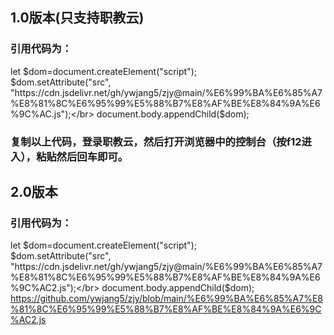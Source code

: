 ## 1.0版本(只支持职教云)

### 引用代码为：

let $dom=document.createElement("script");</br>
$dom.setAttribute("src", "https://cdn.jsdelivr.net/gh/ywjang5/zjy@main/%E6%99%BA%E6%85%A7%E8%81%8C%E6%95%99%E5%88%B7%E8%AF%BE%E8%84%9A%E6%9C%AC.js");</br>
document.body.appendChild($dom);</br>

### 复制以上代码，登录职教云，然后打开浏览器中的控制台（按f12进入），粘贴然后回车即可。

## 2.0版本

### 引用代码为：

let $dom=document.createElement("script");</br>
$dom.setAttribute("src", "https://cdn.jsdelivr.net/gh/ywjang5/zjy@main/%E6%99%BA%E6%85%A7%E8%81%8C%E6%95%99%E5%88%B7%E8%AF%BE%E8%84%9A%E6%9C%AC2.js");</br>
document.body.appendChild($dom);</br>
https://github.com/ywjang5/zjy/blob/main/%E6%99%BA%E6%85%A7%E8%81%8C%E6%95%99%E5%88%B7%E8%AF%BE%E8%84%9A%E6%9C%AC2.js
